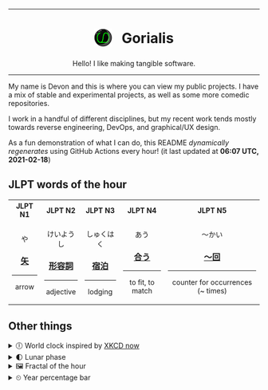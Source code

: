 ***

<h1 align="center">
<sub>
    <img src="readme/resources/avatar.png" height="36">
</sub>
&nbsp;
Gorialis
</h1>
<p align="center">
Hello! I like making tangible software.
</p>

***

My name is Devon and this is where you can view my public projects. I have a mix of stable and experimental projects, as well as some more comedic repositories.

I work in a handful of different disciplines, but my recent work tends mostly towards reverse engineering, DevOps, and graphical/UX design.

As a fun demonstration of what I can do, this README *dynamically regenerates* using GitHub Actions every hour! (it last updated at **06:07 UTC, 2021-02-18**)

<h2>JLPT words of the hour</h2>
<table>
    <tr>
        <th>JLPT N1</th>
        <th>JLPT N2</th>
        <th>JLPT N3</th>
        <th>JLPT N4</th>
        <th>JLPT N5</th>
    </tr>
    <tr>
        <td>
            <p align="center">や</p>
            <h3 align="center"><b><a href="https://jisho.org/search/%E7%9F%A2">矢</a></b></h3>
            <hr>
            <p align="center">arrow</p>
        </td>
        <td>
            <p align="center">けいようし</p>
            <h3 align="center"><b><a href="https://jisho.org/search/%E5%BD%A2%E5%AE%B9%E8%A9%9E">形容詞</a></b></h3>
            <hr>
            <p align="center">adjective</p>
        </td>
        <td>
            <p align="center">しゅくはく</p>
            <h3 align="center"><b><a href="https://jisho.org/search/%E5%AE%BF%E6%B3%8A">宿泊</a></b></h3>
            <hr>
            <p align="center">lodging</p>
        </td>
        <td>
            <p align="center">あう</p>
            <h3 align="center"><b><a href="https://jisho.org/search/%E5%90%88%E3%81%86">合う</a></b></h3>
            <hr>
            <p align="center">to fit,<wbr> to match</p>
        </td>
        <td>
            <p align="center">～かい</p>
            <h3 align="center"><b><a href="https://jisho.org/search/%EF%BD%9E%E5%9B%9E">～回</a></b></h3>
            <hr>
            <p align="center">counter for occurrences (~ times)</p>
        </td>
    </tr>
</table>

<h2>Other things</h2>
<details>
<summary>🕕  World clock inspired by <a href="https://xkcd.com/now">XKCD now</a></summary>

> <img src="generated/now.png" width="512">

</details>
<details>
<summary>🌓 Lunar phase</summary>

The moon is approximately 24.10% through its phase (First Quarter).

</details>
<details>
<summary>&#x1f5bc; Fractal of the hour</summary>

> <img src="generated/fractal.png" width="512">

</details>
<details>
<summary>&#x23f2; Year percentage bar</summary>
<pre><code>2021 [██▁▁▁▁▁▁▁▁▁▁▁▁▁▁▁▁▁▁] 13.22%</code></pre>
</details>
